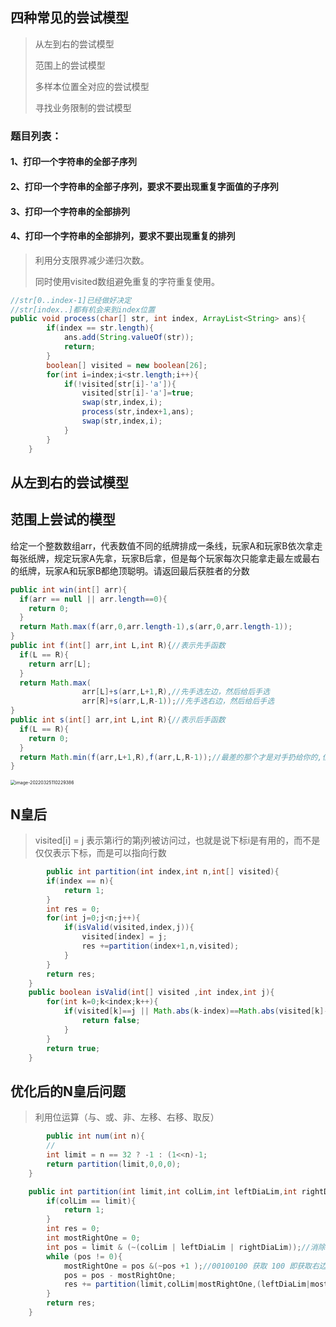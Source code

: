 ## 四种常见的尝试模型

> 从左到右的尝试模型
>
> 范围上的尝试模型
>
> 多样本位置全对应的尝试模型
>
> 寻找业务限制的尝试模型

### 题目列表：

#### 1、打印一个字符串的全部子序列



#### 2、打印一个字符串的全部子序列，要求不要出现重复字面值的子序列



#### 3、打印一个字符串的全部排列



#### 4、打印一个字符串的全部排列，要求不要出现重复的排列

> 利用分支限界减少递归次数。
>
> 同时使用visited数组避免重复的字符重复使用。

```java
//str[0..index-1]已经做好决定
//str[index..]都有机会来到index位置
public void process(char[] str, int index, ArrayList<String> ans){
        if(index == str.length){
            ans.add(String.valueOf(str));
            return;
        }
        boolean[] visited = new boolean[26];
        for(int i=index;i<str.length;i++){
            if(!visited[str[i]-'a']){
                visited[str[i]-'a']=true;
                swap(str,index,i);
                process(str,index+1,ans);
                swap(str,index,i);
            }
        }
    }
```



## 从左到右的尝试模型



## 范围上尝试的模型

给定一个整数数组arr，代表数值不同的纸牌排成一条线，玩家A和玩家B依次拿走每张纸牌，规定玩家A先拿，玩家B后拿，但是每个玩家每次只能拿走最左或最右的纸牌，玩家A和玩家B都绝顶聪明。请返回最后获胜者的分数

```java
public int win(int[] arr){
  if(arr == null || arr.length==0){
    return 0;
  }
  return Math.max(f(arr,0,arr.length-1),s(arr,0,arr.length-1));
}
public int f(int[] arr,int L,int R){//表示先手函数
  if(L == R){
    return arr[L];
  }
  return Math.max(
                arr[L]+s(arr,L+1,R),//先手选左边，然后给后手选
                arr[R]+s(arr,L,R-1));//先手选右边，然后给后手选
}
public int s(int[] arr,int L,int R){//表示后手函数
  if(L == R){
    return 0;
  }
  return Math.min(f(arr,L+1,R),f(arr,L,R-1));//最差的那个才是对手扔给你的,但是可能对手只能扔最大的给你
}
```

<img src="https://ldt-typora.oss-cn-shenzhen.aliyuncs.com/img/image-20220325110229386.png" alt="image-20220325110229386" style="zoom:50%;" />



## N皇后

> visited[i] = j  表示第i行的第j列被访问过，也就是说下标i是有用的，而不是仅仅表示下标，而是可以指向行数

```java
 		public int partition(int index,int n,int[] visited){
        if(index == n){
            return 1;
        }
        int res = 0;
        for(int j=0;j<n;j++){
            if(isValid(visited,index,j)){
                visited[index] = j;
                res +=partition(index+1,n,visited);
            }
        }
        return res;
    }
    public boolean isValid(int[] visited ,int index,int j){
        for(int k=0;k<index;k++){
            if(visited[k]==j || Math.abs(k-index)==Math.abs(visited[k]-j)){
                return false;
            }
        }
        return true;
    }
```



## 优化后的N皇后问题

> 利用位运算（与、或、非、左移、右移、取反）

```java
		public int num(int n){
      	//
        int limit = n == 32 ? -1 : (1<<n)-1;
        return partition(limit,0,0,0);
    }

    public int partition(int limit,int colLim,int leftDiaLim,int rightDiaLim){
        if(colLim == limit){
            return 1;
        }
        int res = 0;
        int mostRightOne = 0;
        int pos = limit & (~(colLim | leftDiaLim | rightDiaLim));//消除左边的1，使左边为全0
        while (pos != 0){
            mostRightOne = pos &(~pos +1 );//00100100 获取 100 即获取右边第一个1
            pos = pos - mostRightOne;
            res += partition(limit,colLim|mostRightOne,(leftDiaLim|mostRightOne)<<1,(rightDiaLim|mostRightOne)>>>1);
        }
        return res;
    }
```

